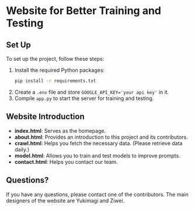 # Website for Better Training and Testing

## Set Up
To set up the project, follow these steps:
1. Install the required Python packages:
    ```sh
    pip install -r requirements.txt
    ```
2. Create a `.env` file and store `GOOGLE_API_KEY='your api key'` in it.
3. Compile `app.py` to start the server for training and testing.

## Website Introduction
- **index.html**: Serves as the homepage.
- **about.html**: Provides an introduction to this project and its contributors.
- **crawl.html**: Helps you fetch the necessary data. (Please retrieve data daily.)
- **model.html**: Allows you to train and test models to improve prompts.
- **contact.html**: Helps you contact our team.

## Questions?
If you have any questions, please contact one of the contributors. The main designers of the website are Yukimagi and Ziwei.